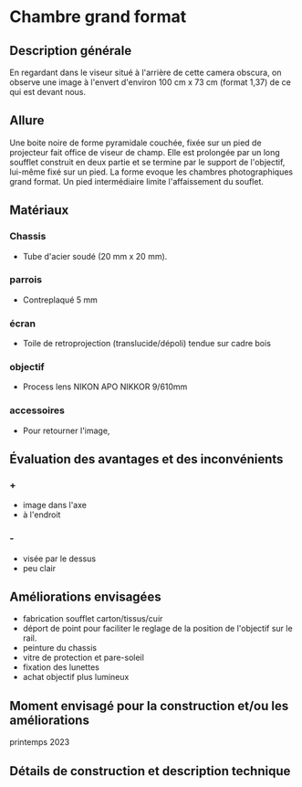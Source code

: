 #  Chambre grand format
## Description générale
En regardant dans le viseur situé à l'arrière de cette camera obscura, on observe une image à l'envert d'environ 100 cm x 73 cm (format 1,37) de ce qui est devant nous.
## Allure
Une boite noire de forme pyramidale couchée, fixée sur un pied de projecteur fait office de viseur de champ. Elle est prolongée par un long soufflet construit en deux partie et se termine par le support de l'objectif, lui-même fixé sur un pied. La forme evoque les chambres photographiques grand format. Un pied intermédiaire limite l'affaissement du souflet.
## Matériaux
### Chassis
- Tube d'acier soudé (20 mm x 20 mm).
### parrois
- Contreplaqué 5 mm
### écran
- Toile de retroprojection (translucide/dépoli) tendue sur cadre bois
### objectif
- Process lens NIKON APO NIKKOR 9/610mm
### accessoires
- Pour retourner l'image, 
## Évaluation des avantages et des inconvénients
### +
- image dans l'axe
- à l'endroit
### -
- visée par le dessus
- peu clair
## Améliorations envisagées
- fabrication soufflet carton/tissus/cuir
- déport de point pour faciliter le reglage de la position de l'objectif sur le rail.
- peinture du chassis
- vitre de protection et pare-soleil
- fixation des lunettes
- achat objectif plus lumineux
## Moment envisagé pour la construction et/ou les améliorations
printemps 2023
## Détails de construction et description technique
